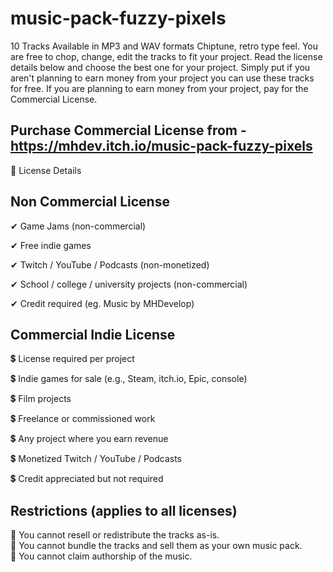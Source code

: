 # music-pack-fuzzy-pixels

10 Tracks
Available in MP3 and WAV formats
Chiptune, retro type feel. 
You are free to chop, change, edit the tracks to fit your project.
Read the license details below and choose the best one for your project.
Simply put if you aren't planning to earn money from your project you can use these tracks for free.
If you are planning to earn money from your project, pay for the Commercial License.

## Purchase Commercial License from - https://mhdev.itch.io/music-pack-fuzzy-pixels

🎵 License Details

## Non Commercial License


✔ Game Jams (non-commercial) 

✔ Free indie games 

✔ Twitch / YouTube / Podcasts (non-monetized) 

✔ School / college / university projects (non-commercial)

✔ Credit required (eg. Music by MHDevelop)

## Commercial Indie License


💲  License required per project

💲  Indie games for sale (e.g., Steam, itch.io, Epic, console) 

💲  Film projects 

💲  Freelance or commissioned work

💲  Any project where you earn revenue

💲 Monetized Twitch / YouTube / Podcasts

💲 Credit appreciated but not required

## Restrictions (applies to all licenses)

🚫 You cannot resell or redistribute the tracks as-is.  
🚫 You cannot bundle the tracks and sell them as your own music pack.  
🚫 You cannot claim authorship of the music.
